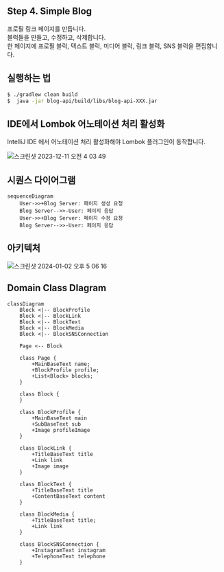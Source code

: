 ## Step 4. Simple Blog

프로필 링크 페이지를 만듭니다.  
블럭들을 만들고, 수정하고, 삭제합니다.  
한 페이지에 프로필 블럭, 텍스트 블럭, 미디어 블럭, 링크 블럭, SNS 블럭을 편집합니다.  


## 실행하는 법
```bash
$ ./gradlew clean build
$  java -jar blog-api/build/libs/blog-api-XXX.jar
```

## IDE에서 Lombok 어노테이션 처리 활성화

IntelliJ IDE 에서 어노테이션 처리 활성화해야 Lombok 플러그인이 동작합니다.

![스크린샷 2023-12-11 오전 4 03 49](https://github.com/kor-Chipmunk/ProfileLinkService/assets/16275188/5e1a4473-c37b-4b2b-ba15-2bfea0519ccc)


## 시퀀스 다이어그램

```mermaid
sequenceDiagram
    User->>+Blog Server: 페이지 생성 요청
    Blog Server-->>-User: 페이지 응답
    User->>+Blog Server: 페이지 수정 요청
    Blog Server-->>-User: 페이지 응답
```

## 아키텍처

![스크린샷 2024-01-02 오후 5 06 16](https://github.com/kor-Chipmunk/ProfileLinkService/assets/16275188/103586cb-d761-4c41-86dc-f92fbbfa9729)


## Domain Class DIagram

```mermaid
classDiagram
    Block <|-- BlockProfile
    Block <|-- BlockLink
    Block <|-- BlockText
    Block <|-- BlockMedia
    Block <|-- BlockSNSConnection

    Page <-- Block
    
    class Page {
        +MainBaseText name;
        +BlockProfile profile;
        +List<Block> blocks;
    }

    class Block {
    }
    
    class BlockProfile {
        +MainBaseText main
        +SubBaseText sub
        +Image profileImage
    }
    
    class BlockLink {
        +TitleBaseText title
        +Link link
        +Image image
    }
    
    class BlockText {
        +TitleBaseText title
        +ContentBaseText content
    }
    
    class BlockMedia {
        +TitleBaseText title;
        +Link link
    }
    
    class BlockSNSConnection {
        +InstagramText instagram
        +TelephoneText telephone
    }
```
